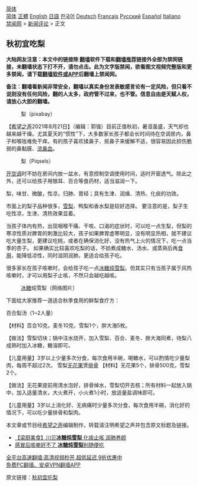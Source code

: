  <!-- 面包屑导航 --> <div class="breadcrumb"><!-- GTranslate: https://gtranslate.io/ -->  <div class="switcher notranslate">  <div class="selected">  <a href="#" onclick="return false;"> 简体</a>  </div>  <div class="option">  <a href="https://www.bannedbook.org" onclick="doGTranslate('zh-CN|zh-CN');jQuery('div.switcher div.selected a').html(jQuery(this).html());return false;" title="简体中文" class="nturl selected"> 简体</a>  <a href="https://www.bannedbook.org/zh-tw/" onclick="doGTranslate('zh-CN|zh-TW');jQuery('div.switcher div.selected a').html(jQuery(this).html());return false;" title="繁體中文" class="nturl"> 正體</a>  <a href="https://www.bannedbook.org/en/" onclick="doGTranslate('zh-CN|en');jQuery('div.switcher div.selected a').html(jQuery(this).html());return false;" title="English" class="nturl"> English</a>  <a href="https://www.bannedbook.org/ja/" onclick="doGTranslate('zh-CN|ja');jQuery('div.switcher div.selected a').html(jQuery(this).html());return false;" title="日本語" class="nturl"> 日語</a>  <a href="https://www.bannedbook.org/ko/" onclick="doGTranslate('zh-CN|ko');jQuery('div.switcher div.selected a').html(jQuery(this).html());return false;" title="한국어" class="nturl"> 한국어</a>  <a href="https://www.bannedbook.org/de/" onclick="doGTranslate('zh-CN|de');jQuery('div.switcher div.selected a').html(jQuery(this).html());return false;" title="Deutsch" class="nturl"> Deutsch</a>  <a href="https://www.bannedbook.org/fr/" onclick="doGTranslate('zh-CN|fr');jQuery('div.switcher div.selected a').html(jQuery(this).html());return false;" title="Français" class="nturl"> Français</a>  <a href="https://www.bannedbook.org/ru/" onclick="doGTranslate('zh-CN|ru');jQuery('div.switcher div.selected a').html(jQuery(this).html());return false;" title="Русский" class="nturl"> Русский</a>  <a href="https://www.bannedbook.org/es/" onclick="doGTranslate('zh-CN|es');jQuery('div.switcher div.selected a').html(jQuery(this).html());return false;" title="Español" class="nturl"> Español</a>  <a href="https://www.bannedbook.org/it/" onclick="doGTranslate('zh-CN|it');jQuery('div.switcher div.selected a').html(jQuery(this).html());return false;" title="Italiano" class="nturl"> Italiano</a>  </div>  </div>      <div class='breadcrumb-sub'><!-- Breadcrumb NavXT 6.3.0 --> <a href="https://www.bannedbook.org/" class="home">禁闻网</a> &gt; <a href="https://www.bannedbook.org/bnews/comments/" class="category">新闻评论</a> &gt; 正文</div></div><h2>秋初宜吃梨</h2> <p class="notice"><b>大陆网友注意：本文中的链接除 <a href="https://github.com/bannedbook/fanqiang" >翻墙</a>软件下载和<a href="https://github.com/killgcd/justmysocks/blob/master/README.md">翻墙推荐</a>链接外全部为禁网链接，未翻墙状态下打不开，请勿点击。此为文字版禁闻，欲看图文视频完整版和更多禁闻，请下载<a href="https://github.com/bannedbook/fanqiang">翻墙软件或APP</a>后翻墙上禁闻网。</p><p>备注：翻墙看新闻非常安全，翻墙以真实身份发表敏感言论有一定风险，但只看不说则没有任何风险，翻的人太多，政府管不过来，也不管。信息自由是天赋人权，请放心大胆的翻墙。</b></p>  <div class="entry"> <figure> <p><figcaption>梨（pixabay）</figcaption></figure> <p>【<span class='wp_keywordlink_affiliate'><a href="https://www.soundofhope.org" title="希望之声" target="_blank">希望之声</a></span>2021年8月21日】（编辑：郭强）目前正值秋初，暑湿虽盛，天气却也越来越干燥。尤其夏天的“惯性”下，大多数家长孩子都会长时间待在空调房内，鼻子和喉咙难免干痒。有的孩子喜欢揉鼻子、抠鼻子来缓解不适，很容易因此损伤脆弱的鼻黏膜、<a href="https://www.bannedbook.org/bnews/tag/%E6%B5%81%E9%BC%BB%E8%A1%80/" class="st_tag internal_tag" rel="tag" title="标签 流鼻血 下的日志">流鼻血</a>。</p> <figure><figcaption>梨（Piqsels）</figcaption></figure> <p><a href="https://www.bannedbook.org/bnews/tag/%E5%BC%80%E7%A9%BA%E8%B0%83/" class="st_tag internal_tag" rel="tag" title="标签 开空调 下的日志">开空调</a>时不妨在房间内放一盆水，有意控制空调使用时间，适时开窗透气。除此之外，还可以给孩子用银耳、百合等食药材，适当滋润一下。</p> <p>梨，味甘、微酸，性凉，归肺、胃经；具有生津、润燥、清热、化痰的功效。</p> <p>市面上的梨子品种很多，<a href="https://www.bannedbook.org/bnews/tag/%E9%9B%AA%E6%A2%A8/" class="st_tag internal_tag" rel="tag" title="标签 雪梨 下的日志">雪梨</a>、鸭梨和香水梨是较好选择。 要注意的是，梨子生吃性凉，生津、清热效果显着。</p>  <p>当孩子体内有热，出现咽喉干痛、干咳、口渴的症状时，可以吃一点生梨，但梨的寒凉性质对脾胃的刺激比较大，孩子如果脾胃虚寒明显，没有明显热相，就不建议吃大量生梨，更建议吃桃，或者在确保消化好、没有热气上火的情况下，吃一点当季的杏子。 如果确实比较喜欢吃梨的话，不妨煮成糖水、汤水、或蒸熟后再<a href="https://www.bannedbook.org/bnews/tag/%E9%A3%9F%E7%94%A8/" class="st_tag internal_tag" rel="tag" title="标签 食用 下的日志">食用</a>，能降低凉性，同时滋阴润肺，更适合给孩子吃。</p> <p>很多家长在孩子咳嗽时，会给孩子吃一点<a href="https://www.bannedbook.org/bnews/tag/%E5%86%B0%E7%B3%96%E7%82%96%E9%9B%AA%E6%A2%A8/" class="st_tag internal_tag" rel="tag" title="标签 冰糖炖雪梨 下的日志">冰糖炖雪梨</a>。但其实只有当孩子属于风热咳嗽时，才可以用梨子止咳，不然只会越吃越咳。</p> <figure><figcaption><a href="https://www.bannedbook.org/bnews/tag/%e5%86%b0%e7%b3%96/" class="st_tag internal_tag" rel="tag" title="标签 冰糖 下的日志">冰糖</a>炖雪梨（网络图片）</figcaption></figure> <p>下面给大家推荐一道适合秋季食用的鲜梨食疗方：</p> <p>百合梨汤（1~2人量）</p>  <p>【材料】百合10克，麦冬10克，雪梨1个，胖大海5枚。</p> <p>【做法】雪梨切块；锅中注水烧开，加入雪梨、百合、麦冬、胖大海同煮，待梨八成熟时加入冰糖，糖溶即可。</p> <p>【儿童用量】3岁以上少量多次分食，每次食用半碗，喝糖水，可以酌情吃少量梨肉，每周不超过2次。 雪梨<a href="https://www.bannedbook.org/bnews/tag/%E6%97%A0%E8%8A%B1%E6%9E%9C/" class="st_tag internal_tag" rel="tag" title="标签 无花果 下的日志">无花果</a>煲<a href="https://www.bannedbook.org/bnews/tag/%e6%8e%92%e9%aa%a8/" class="st_tag internal_tag" rel="tag" title="标签 排骨 下的日志">排骨</a> 【材料】无花果5个，排骨500克，雪梨2个。</p> <p>【做法】无花果提前用清水泡好，排骨焯水，雪梨切开去核；所有材料一起放入锅中，加入适量清水，大火煮开，小火煮1小时，放适量盐调味即可。</p>  <p>【儿童用量】3岁以上消化好、无病痛时少量多次分食，每次食用半碗，消化好的情况下，可以吃少量排骨和梨肉。</p> <p>本文章或节目经<a href="https://www.bannedbook.org/bnews/tag/%e5%b8%8c%e6%9c%9b%e4%b9%8b%e5%a3%b0/" class="st_tag internal_tag" rel="tag" title="标签 希望之声 下的日志">希望之声</a>编辑制作，转载请注明希望之声并包含原文标题及链接。 </p> <ul class='op-related-articles' title='相关阅读'> <li><a href='https://www.bannedbook.org/bnews/comments/20200201/1269078.html' target='_blank'>【梁厨美食】川贝<b>冰糖炖雪梨</b> 化痰止咳 润肺养颜</a></li> <li><a href='https://www.bannedbook.org/bnews/cnnews/20190227/1088514.html' target='_blank'>感冒后咳嗽好不了 <b>冰糖炖雪梨</b>别随便吃</a></li> </ul> <p class="texttj"> <a href="https://github.com/bannedbook/fanqiang/wiki/V2ray%E6%9C%BA%E5%9C%BA" target="_blank">全平台高速翻墙:高清视频秒开,超低延迟,9折优惠中</a><br/> <a href="https://github.com/bannedbook/fanqiang/wiki/%E7%A6%81%E9%97%BB%E7%BD%91%E5%AE%89%E5%8D%93%E7%BF%BB%E5%A2%99%E6%96%B0%E9%97%BBAPP" target="_blank">免费PC翻墙、安卓VPN翻墙APP</a></p><p>原文链接：<a class="src_link"  href="https://www.soundofhope.org/post/537251" target="_blank">秋初宜吃梨</a></p> <a name='sharetosocial'></a>  <div style="margin-bottom:5px;padding-bottom:5px;clear:both"> <div id="archive-pix-1" class="banner-ads"> <!-- AuctionX Display platform tag START --> <div id="26318x728x90x621x_ADSLOT2" clicktrack="%%CLICK_URL_ESC%%"></div> <!-- AuctionX Display platform tag END --> </div> <div id="archive-pix-2" class="banner-ads"> <!-- AuctionX Display platform tag START --> <div id="26315x300x250x621x_ADSLOT2" clicktrack="%%CLICK_URL_ESC%%"></div> <!-- AuctionX Display platform tag END --> </div> </div>  <div id="archive-pix-1" class="banner-ads"> <!-- AuctionX Display platform tag START --> <div id="26318x728x90x621x_ADSLOT3" clicktrack="%%CLICK_URL_ESC%%"></div> <!-- AuctionX Display platform tag END --> </div> </div><!--END ENTRY--> 